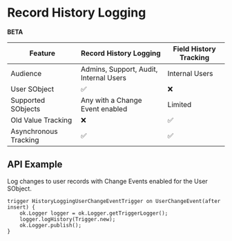 # Record History Logging

**BETA**

| Feature               | Record History Logging                 | Field History Tracking |
| --------------------- | -------------------------------------- | ---------------------- |
| Audience              | Admins, Support, Audit, Internal Users | Internal Users         |
| User SObject          | :white_check_mark:                     | :x:                    |
| Supported SObjects    | Any with a Change Event enabled        | Limited                |
| Old Value Tracking    | :x:                                    | :white_check_mark:     |
| Asynchronous Tracking | :white_check_mark:                     | :white_check_mark:     |

## API Example

Log changes to user records with Change Events enabled for the User SObject.

```apex
trigger HistoryLoggingUserChangeEventTrigger on UserChangeEvent(after insert) {
    ok.Logger logger = ok.Logger.getTriggerLogger();
    logger.logHistory(Trigger.new);
    ok.Logger.publish();
}
```
